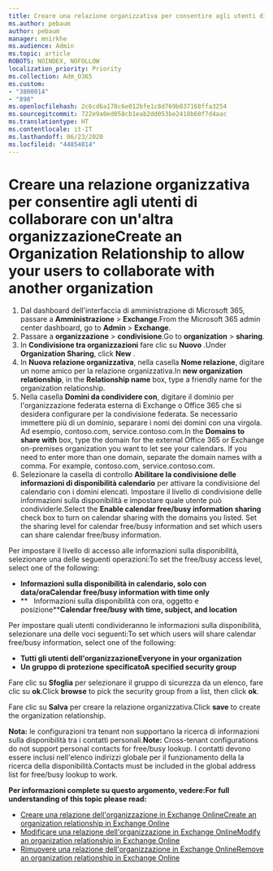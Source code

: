```yaml
---
title: Creare una relazione organizzativa per consentire agli utenti di collaborare con un'altra organizzazione
ms.author: pebaum
author: pebaum
manager: mnirkhe
ms.audience: Admin
ms.topic: article
ROBOTS: NOINDEX, NOFOLLOW
localization_priority: Priority
ms.collection: Adm_O365
ms.custom:
- "3800014"
- "898"
ms.openlocfilehash: 2c6cd6a178c6e012bfe1c8d769b037168ffa3254
ms.sourcegitcommit: 722e9a0ed058cb1eab2dd053be2418b60f7d4aac
ms.translationtype: HT
ms.contentlocale: it-IT
ms.lasthandoff: 06/23/2020
ms.locfileid: "44854014"
---
```

# <a name="create-an-organization-relationship-to-allow-your-users-to-collaborate-with-another-organization"></a><span data-ttu-id="75af1-102">Creare una relazione organizzativa per consentire agli utenti di collaborare con un'altra organizzazione</span><span class="sxs-lookup"><span data-stu-id="75af1-102">Create an Organization Relationship to allow your users to collaborate with another organization</span></span>

1. <span data-ttu-id="75af1-103">Dal dashboard dell'interfaccia di amministrazione di Microsoft 365, passare a **Amministrazione** > **Exchange**.</span><span class="sxs-lookup"><span data-stu-id="75af1-103">From the Microsoft 365 admin center dashboard, go to **Admin** > **Exchange**.</span></span>
2. <span data-ttu-id="75af1-104">Passare a **organizzazione** > **condivisione**.</span><span class="sxs-lookup"><span data-stu-id="75af1-104">Go to **organization** > **sharing**.</span></span>
3. <span data-ttu-id="75af1-105">In **Condivisione tra organizzazioni** fare clic su **Nuovo** .</span><span class="sxs-lookup"><span data-stu-id="75af1-105">Under **Organization Sharing**, click **New** .</span></span>
4. <span data-ttu-id="75af1-106">In **Nuova relazione organizzativa**, nella casella **Nome relazione**, digitare un nome amico per la relazione organizzativa.</span><span class="sxs-lookup"><span data-stu-id="75af1-106">In **new organization relationship**, in the **Relationship name** box, type a friendly name for the organization relationship.</span></span>
5. <span data-ttu-id="75af1-p101">Nella casella **Domini da condividere con**, digitare il dominio per l'organizzazione federata esterna di Exchange o Office 365 che si desidera configurare per la condivisione federata. Se necessario immettere più di un dominio, separare i nomi dei domini con una virgola. Ad esempio, contoso.com, service.contoso.com.</span><span class="sxs-lookup"><span data-stu-id="75af1-p101">In the **Domains to share with** box, type the domain for the external Office 365 or Exchange on-premises organization you want to let see your calendars. If you need to enter more than one domain, separate the domain names with a comma. For example, contoso.com, service.contoso.com.</span></span>
6. <span data-ttu-id="75af1-p102">Selezionare la casella di controllo **Abilitare la condivisione delle informazioni di disponibilità calendario** per attivare la condivisione del calendario con i domini elencati. Impostare il livello di condivisione delle informazioni sulla disponibilità e impostare quale utente può condividerle.</span><span class="sxs-lookup"><span data-stu-id="75af1-p102">Select the **Enable calendar free/busy information sharing** check box to turn on calendar sharing with the domains you listed. Set the sharing level for calendar free/busy information and set which users can share calendar free/busy information.</span></span>  

<span data-ttu-id="75af1-112">Per impostare il livello di accesso alle informazioni sulla disponibilità, selezionare una delle seguenti operazioni:</span><span class="sxs-lookup"><span data-stu-id="75af1-112">To set the free/busy access level, select one of the following:</span></span>

- <span data-ttu-id="75af1-113">**Informazioni sulla disponibilità in calendario, solo con data/ora**</span><span class="sxs-lookup"><span data-stu-id="75af1-113">**Calendar free/busy information with time only**</span></span>
- <span data-ttu-id="75af1-114">**   Informazioni sulla disponibilità con ora, oggetto e posizione**</span><span class="sxs-lookup"><span data-stu-id="75af1-114">**Calendar free/busy with time, subject, and location**</span></span>  

 <span data-ttu-id="75af1-115">Per impostare quali utenti condivideranno le informazioni sulla disponibilità, selezionare una delle voci seguenti:</span><span class="sxs-lookup"><span data-stu-id="75af1-115">To set which users will share calendar free/busy information, select one of the following:</span></span>

- <span data-ttu-id="75af1-116">**Tutti gli utenti dell'organizzazione**</span><span class="sxs-lookup"><span data-stu-id="75af1-116">**Everyone in your organization**</span></span>
- <span data-ttu-id="75af1-117">**Un gruppo di protezione specificato**</span><span class="sxs-lookup"><span data-stu-id="75af1-117">**A specified security group**</span></span>  

<span data-ttu-id="75af1-118">Fare clic su **Sfoglia** per selezionare il gruppo di sicurezza da un elenco, fare clic su **ok**.</span><span class="sxs-lookup"><span data-stu-id="75af1-118">Click **browse** to pick the security group from a list, then click **ok**.</span></span>

<span data-ttu-id="75af1-119">Fare clic su **Salva** per creare la relazione organizzativa.</span><span class="sxs-lookup"><span data-stu-id="75af1-119">Click **save** to create the organization relationship.</span></span>  

<span data-ttu-id="75af1-120">**Nota:** le configurazioni tra tenant non supportano la ricerca di informazioni sulla disponibilità tra i contatti personali.</span><span class="sxs-lookup"><span data-stu-id="75af1-120">**Note:** Cross-tenant configurations do not support personal contacts for free/busy lookup.</span></span> <span data-ttu-id="75af1-121">I contatti devono essere inclusi nell'elenco indirizzi globale per il funzionamento della la ricerca della disponibilità.</span><span class="sxs-lookup"><span data-stu-id="75af1-121">Contacts must be included in the global address list for free/busy lookup to work.</span></span>

<span data-ttu-id="75af1-122">**Per informazioni complete su questo argomento, vedere:**</span><span class="sxs-lookup"><span data-stu-id="75af1-122">**For full understanding of this topic please read:**</span></span>

- [<span data-ttu-id="75af1-123">Creare una relazione dell'organizzazione in Exchange Online</span><span class="sxs-lookup"><span data-stu-id="75af1-123">Create an organization relationship in Exchange Online</span></span>](https://docs.microsoft.com/exchange/sharing/organization-relationships/create-an-organization-relationship)
- [<span data-ttu-id="75af1-124">Modificare una relazione dell'organizzazione in Exchange Online</span><span class="sxs-lookup"><span data-stu-id="75af1-124">Modify an organization relationship in Exchange Online</span></span>](https://docs.microsoft.com/exchange/sharing/organization-relationships/modify-an-organization-relationship)
- [<span data-ttu-id="75af1-125">Rimuovere una relazione dell'organizzazione in Exchange Online</span><span class="sxs-lookup"><span data-stu-id="75af1-125">Remove an organization relationship in Exchange Online</span></span>](https://docs.microsoft.com/exchange/sharing/organization-relationships/remove-an-organization-relationship)
